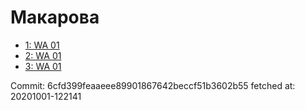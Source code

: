 # Макарова
- [1: WA 01](1.md)
- [2: WA 01](2.md)
- [3: WA 01](3.md)

Commit: 6cfd399feaaeee89901867642beccf51b3602b55
 fetched at: 20201001-122141

